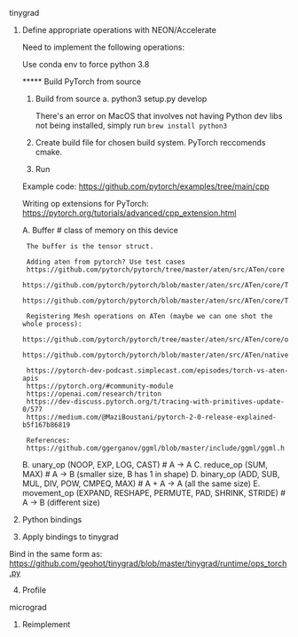 tinygrad

1. Define appropriate operations with NEON/Accelerate 

    Need to implement the following operations:

    Use conda env to force python 3.8
    
    ***** Build PyTorch from source
    1. Build from source
        a. python3 setup.py develop
        
        There's an error on MacOS that involves not having Python dev libs not being
        installed, simply run `brew install python3`

    2. Create build file for chosen build system. PyTorch reccomends cmake.
    3. Run

    Example code:
    https://github.com/pytorch/examples/tree/main/cpp


    Writing op extensions for PyTorch:
    https://pytorch.org/tutorials/advanced/cpp_extension.html


    A. Buffer                                                       # class of memory on this device

        The buffer is the tensor struct.

        Adding aten from pytorch? Use test cases
        https://github.com/pytorch/pytorch/tree/master/aten/src/ATen/core
        https://github.com/pytorch/pytorch/blob/master/aten/src/ATen/core/Tensor.cpp
        https://github.com/pytorch/pytorch/blob/master/aten/src/ATen/core/Tensor.h

        Registering Mesh operations on ATen (maybe we can one shot the whole process):
        https://github.com/pytorch/pytorch/tree/master/aten/src/ATen/core/op_registration
        https://github.com/pytorch/pytorch/blob/master/aten/src/ATen/native/README.md

        https://pytorch-dev-podcast.simplecast.com/episodes/torch-vs-aten-apis
        https://pytorch.org/#community-module
        https://openai.com/research/triton
        https://dev-discuss.pytorch.org/t/tracing-with-primitives-update-0/577
        https://medium.com/@MaziBoustani/pytorch-2-0-release-explained-b5f167b86819

        References:
        https://github.com/ggerganov/ggml/blob/master/include/ggml/ggml.h

    B. unary_op  (NOOP, EXP, LOG, CAST)                             # A -> A
    C. reduce_op (SUM, MAX)                                         # A -> B (smaller size, B has 1 in shape)
    D. binary_op (ADD, SUB, MUL, DIV, POW, CMPEQ, MAX)              # A + A -> A (all the same size)
    E. movement_op (EXPAND, RESHAPE, PERMUTE, PAD, SHRINK, STRIDE)  # A -> B (different size)

2. Python bindings
3. Apply bindings to tinygrad

Bind in the same form as:
https://github.com/geohot/tinygrad/blob/master/tinygrad/runtime/ops_torch.py

4. Profile




micrograd

1. Reimplement